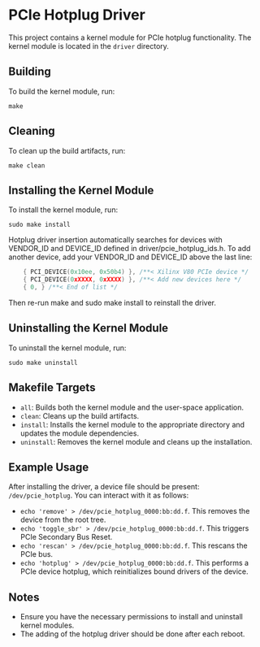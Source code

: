 # PCIe Hotplug Driver

This project contains a kernel module for PCIe hotplug functionality. The kernel module is located in the `driver` directory.

## Building

To build the kernel module, run:

```
make
```

## Cleaning

To clean up the build artifacts, run:

```
make clean
```

## Installing the Kernel Module

To install the kernel module, run:

```
sudo make install
```
Hotplug driver insertion automatically searches for devices with VENDOR_ID and DEVICE_ID defined in driver/pcie_hotplug_ids.h. To add another device, add your VENDOR_ID and DEVICE_ID above the last line:

```C
    { PCI_DEVICE(0x10ee, 0x50b4) }, /**< Xilinx V80 PCIe device */
    { PCI_DEVICE(0xXXXX, 0xXXXX) }, /**< Add new devices here */
    { 0, } /**< End of list */
```

Then re-run make and sudo make install to reinstall the driver.
## Uninstalling the Kernel Module

To uninstall the kernel module, run:

```
sudo make uninstall
```

## Makefile Targets

- `all`: Builds both the kernel module and the user-space application.
- `clean`: Cleans up the build artifacts.
- `install`: Installs the kernel module to the appropriate directory and updates the module dependencies.
- `uninstall`: Removes the kernel module and cleans up the installation.

## Example Usage
After installing the driver, a device file should be present: `/dev/pcie_hotplug`. You can interact with it as follows:
- `echo 'remove' > /dev/pcie_hotplug_0000:bb:dd.f`. This removes the device from the root tree.
- `echo 'toggle_sbr' > /dev/pcie_hotplug_0000:bb:dd.f`. This triggers PCIe Secondary Bus Reset.
- `echo 'rescan' > /dev/pcie_hotplug_0000:bb:dd.f`. This rescans the PCIe bus.
- `echo 'hotplug' > /dev/pcie_hotplug_0000:bb:dd.f`. This performs a PCIe device hotplug, which reinitializes bound drivers of the device.


## Notes

- Ensure you have the necessary permissions to install and uninstall kernel modules.
- The adding of the hotplug driver should be done after each reboot.
